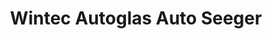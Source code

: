 ---
title: "Wintec Autoglas Auto Seeger"
url: /reinheim/wintec-autoglas-auto-seeger/
shop: Autowerkstatt
---